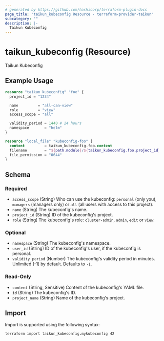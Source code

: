 ```yaml
---
# generated by https://github.com/hashicorp/terraform-plugin-docs
page_title: "taikun_kubeconfig Resource - terraform-provider-taikun"
subcategory: ""
description: |-
  Taikun Kubeconfig
---
```


# taikun_kubeconfig (Resource)

Taikun Kubeconfig

## Example Usage

```terraform
resource "taikun_kubeconfig" "foo" {
  project_id = "1234"

  name         = "all-can-view"
  role         = "view"
  access_scope = "all"

  validity_period = 1440 # 24 hours
  namespace       = "helm"
}

resource "local_file" "kubeconfig-foo" {
  content         = taikun_kubeconfig.foo.content
  filename        = "${path.module}/${taikun_kubeconfig.foo.project_id}-kubeconfig.yaml"
  file_permission = "0644"
}
```

<!-- schema generated by tfplugindocs -->
## Schema

### Required

- `access_scope` (String) Who can use the kubeconfig: `personal` (only you), `managers` (managers only) or `all` (all users with access to this project).
- `name` (String) The kubeconfig's name.
- `project_id` (String) ID of the kubeconfig's project.
- `role` (String) The kubeconfig's role: `cluster-admin`, `admin`, `edit` or `view`.

### Optional

- `namespace` (String) The kubeconfig's namespace.
- `user_id` (String) ID of the kubeconfig's user, if the kubeconfig is personal.
- `validity_period` (Number) The kubeconfig's validity period in minutes. Unlimited (-1) by default. Defaults to `-1`.

### Read-Only

- `content` (String, Sensitive) Content of the kubeconfig's YAML file.
- `id` (String) The kubeconfig's ID.
- `project_name` (String) Name of the kubeconfig's project.

## Import

Import is supported using the following syntax:

```shell
terraform import taikun_kubeconfig.mykubeconfig 42
```
